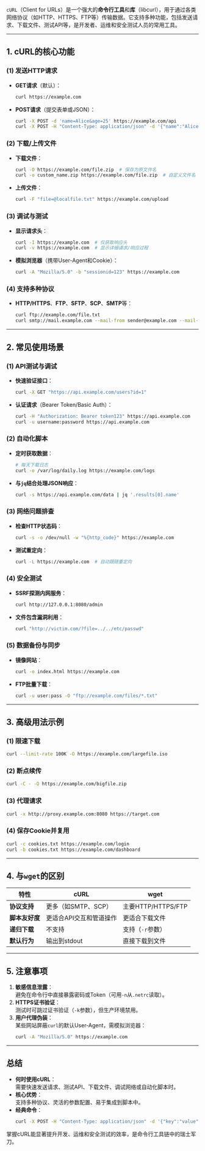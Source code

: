 `cURL`（Client for URLs）是一个强大的**命令行工具**和**库**（libcurl），用于通过各类网络协议（如HTTP、HTTPS、FTP等）传输数据。它支持多种功能，包括发送请求、下载文件、测试API等，是开发者、运维和安全测试人员的常用工具。

---

## **1. cURL的核心功能**
### **(1) 发送HTTP请求**
- **GET请求**（默认）：
  ```bash
  curl https://example.com
  ```
- **POST请求**（提交表单或JSON）：
  ```bash
  curl -X POST -d 'name=Alice&age=25' https://example.com/api
  curl -X POST -H "Content-Type: application/json" -d '{"name":"Alice"}' https://example.com/api
  ```

### **(2) 下载/上传文件**
- **下载文件**：
  ```bash
  curl -O https://example.com/file.zip  # 保存为原文件名
  curl -o custom_name.zip https://example.com/file.zip  # 自定义文件名
  ```
- **上传文件**：
  ```bash
  curl -F "file=@localfile.txt" https://example.com/upload
  ```

### **(3) 调试与测试**
- **显示请求头**：
  ```bash
  curl -I https://example.com  # 仅获取响应头
  curl -v https://example.com  # 显示详细请求/响应过程
  ```
- **模拟浏览器**（携带User-Agent和Cookie）：
  ```bash
  curl -A "Mozilla/5.0" -b "sessionid=123" https://example.com
  ```

### **(4) 支持多种协议**
- **HTTP/HTTPS**、**FTP**、**SFTP**、**SCP**、**SMTP**等：
  ```bash
  curl ftp://example.com/file.txt
  curl smtp://mail.example.com --mail-from sender@example.com --mail-rcpt receiver@example.com
  ```

---

## **2. 常见使用场景**
### **(1) API测试与调试**
- **快速验证接口**：
  ```bash
  curl -X GET "https://api.example.com/users?id=1"
  ```
- **认证请求**（Bearer Token/Basic Auth）：
  ```bash
  curl -H "Authorization: Bearer token123" https://api.example.com
  curl -u username:password https://api.example.com
  ```

### **(2) 自动化脚本**
- **定时获取数据**：
  ```bash
  # 每天下载日志
  curl -o /var/log/daily.log https://example.com/logs
  ```
- **与`jq`结合处理JSON响应**：
  ```bash
  curl -s https://api.example.com/data | jq '.results[0].name'
  ```

### **(3) 网络问题排查**
- **检查HTTP状态码**：
  ```bash
  curl -s -o /dev/null -w "%{http_code}" https://example.com
  ```
- **测试重定向**：
  ```bash
  curl -L https://example.com  # 自动跟随重定向
  ```

### **(4) 安全测试**
- **SSRF探测内网服务**：
  ```bash
  curl http://127.0.0.1:8080/admin
  ```
- **文件包含漏洞利用**：
  ```bash
  curl "http://victim.com/?file=../../etc/passwd"
  ```

### **(5) 数据备份与同步**
- **镜像网站**：
  ```bash
  curl -o index.html https://example.com
  ```
- **FTP批量下载**：
  ```bash
  curl -u user:pass -O "ftp://example.com/files/*.txt"
  ```

---

## **3. 高级用法示例**
### **(1) 限速下载**
```bash
curl --limit-rate 100K -O https://example.com/largefile.iso
```

### **(2) 断点续传**
```bash
curl -C - -O https://example.com/bigfile.zip
```

### **(3) 代理请求**
```bash
curl -x http://proxy.example.com:8080 https://target.com
```

### **(4) 保存Cookie并复用**
```bash
curl -c cookies.txt https://example.com/login
curl -b cookies.txt https://example.com/dashboard
```

---

## **4. 与`wget`的区别**
| **特性**          | **cURL**                          | **wget**                        |
|--------------------|-----------------------------------|---------------------------------|
| **协议支持**       | 更多（如SMTP、SCP）               | 主要HTTP/HTTPS/FTP              |
| **脚本友好度**     | 更适合API交互和管道操作           | 更适合下载文件                  |
| **递归下载**       | 不支持                            | 支持（`-r`参数）                |
| **默认行为**       | 输出到stdout                      | 直接下载到文件                  |

---

## **5. 注意事项**
1. **敏感信息泄露**：  
   避免在命令行中直接暴露密码或Token（可用`-n`从`.netrc`读取）。
2. **HTTPS证书验证**：  
   测试时可跳过证书验证（`-k`参数），但生产环境禁用。
3. **用户代理伪装**：  
   某些网站屏蔽`curl`的默认User-Agent，需模拟浏览器：
   ```bash
   curl -A "Mozilla/5.0" https://example.com
   ```

---

## **总结**
- **何时使用cURL**：  
  需要快速发送请求、测试API、下载文件、调试网络或自动化脚本时。
- **核心优势**：  
  支持多种协议、灵活的参数配置、易于集成到脚本中。
- **经典命令**：  
  ```bash
  curl -X POST -H "Content-Type: application/json" -d '{"key":"value"}' https://api.example.com
  ```

掌握cURL能显著提升开发、运维和安全测试的效率，是命令行工具链中的瑞士军刀。